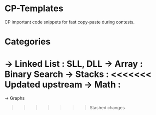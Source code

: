 # CP-Templates
CP important code snippets for fast copy-paste during contests.
# Categories
-> Linked List   : SLL, DLL
-> Array         : Binary Search
-> Stacks        :
<<<<<<< Updated upstream
-> Math          :
=======
-> Graphs
>>>>>>> Stashed changes
